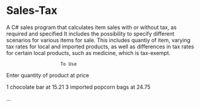 # Sales-Tax
A C# sales program that calculates item sales with or without tax, as required and specified
It includes the possibility to specify different scenarios for various items for sale. This includes quantiy of item, varying tax rates for local and imported products, as well as differences in tax rates for certain local products, such as medicine, which is tax-exempt. 


                        To Use
Enter quantity of product at price

1 chocolate bar at 15.21
3 imported popcorn bags at 24.75

...